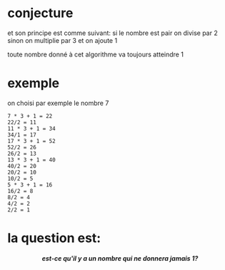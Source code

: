# conjecture
et son principe est comme suivant:
si le nombre est pair on divise par 2
sinon on multiplie par 3 et on ajoute 1

toute nombre donné à cet algorithme va toujours atteindre 1

# exemple
on choisi par exemple le nombre 7
```
7 * 3 + 1 = 22
22/2 = 11
11 * 3 + 1 = 34
34/1 = 17
17 * 3 + 1 = 52
52/2 = 26 
26/2 = 13
13 * 3 + 1 = 40
40/2 = 20
20/2 = 10
10/2 = 5
5 * 3 + 1 = 16
16/2 = 8
8/2 = 4
4/2 = 2
2/2 = 1
```

# la question est:
<center><h5>est-ce qu'il y a un nombre qui ne donnera jamais 1?</h5></center>
